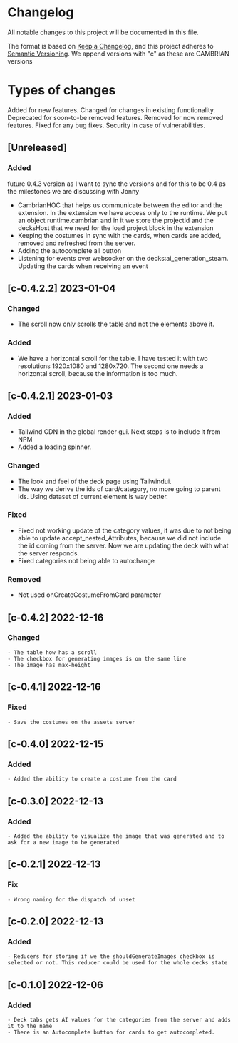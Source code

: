 # Changelog

All notable changes to this project will be documented in this file.

The format is based on [Keep a Changelog](https://keepachangelog.com/en/1.0.0/),
and this project adheres to [Semantic Versioning](https://semver.org/spec/v2.0.0.html).
We append versions with "c" as these are CAMBRIAN versions

# Types of changes

Added for new features.
Changed for changes in existing functionality.
Deprecated for soon-to-be removed features.
Removed for now removed features.
Fixed for any bug fixes.
Security in case of vulnerabilities.

## [Unreleased]

### Added

future 0.4.3 version as I want to sync the versions and for this to be 0.4 as the milestones we are discussing with Jonny

- CambrianHOC that helps us communicate between the editor and the extension. In the extension we have access only to the runtime. We put an object runtime.cambrian and in it we store the projectId and the decksHost that we need for the load project block in the extension
- Keeping the costumes in sync with the cards, when cards are added, removed and refreshed from the server.
- Adding the autocomplete all button
- Listening for events over websocker on the decks:ai_generation_steam. Updating the cards when receiving an event

## [c-0.4.2.2] 2023-01-04

### Changed
- The scroll now only scrolls the table and not the elements above it.

### Added
- We have a horizontal scroll for the table. I have tested it with two resolutions 1920x1080 and 1280x720. The second one needs a horizontal scroll, because the information is too much.

## [c-0.4.2.1] 2023-01-03

### Added
- Tailwind CDN in the global render gui. Next steps is to include it from NPM
- Added a loading spinner.

### Changed
- The look and feel of the deck page using Tailwindui.
- The way we derive the ids of card/category, no more going to parent ids. Using dataset of current element is way better.

### Fixed
- Fixed not working update of the category values, it was due to not being able to update accept_nested_Attributes, because we did not include the id coming from the server. Now we are updating the deck with what the server responds.
- Fixed categories not being able to autochange

### Removed
- Not used onCreateCostumeFromCard parameter

## [c-0.4.2] 2022-12-16

### Changed

	- The table how has a scroll
	- The checkbox for generating images is on the same line
	- The image has max-height

## [c-0.4.1] 2022-12-16

### Fixed

	- Save the costumes on the assets server

## [c-0.4.0] 2022-12-15

### Added

	- Added the ability to create a costume from the card

## [c-0.3.0] 2022-12-13

### Added

	- Added the ability to visualize the image that was generated and to ask for a new image to be generated

## [c-0.2.1] 2022-12-13

### Fix

	- Wrong naming for the dispatch of unset

## [c-0.2.0] 2022-12-13

### Added

	- Reducers for storing if we the shouldGenerateImages checkbox is selected or not. This reducer could be used for the whole decks state

## [c-0.1.0] 2022-12-06

### Added

	- Deck tabs gets AI values for the categories from the server and adds it to the name
	- There is an Autocomplete button for cards to get autocompleted.